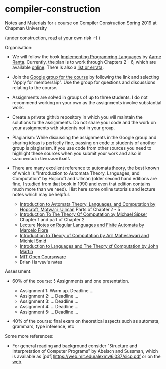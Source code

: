 # compiler-construction
Notes and Materials for a course on Compiler Construction Spring 2019 at Chapman University

(under construction, read at your own risk :-) )

Organisation:

- We will follow the book [Implementing Programming Languages](http://www.grammaticalframework.org/ipl-book/) by [Aarne Ranta](http://www.cse.chalmers.se/~aarne/). Currently, the plan is to work through Chapters 2 - 6, which are available [online](http://www.cse.chalmers.se/edu/year/2012/course/DAT150/lectures/plt-book.pdf).  There is also a [list or errata](https://github.com/andreasabel/plt-errata). 

- Join the [Google group for the course](https://groups.google.com/forum/#!forum/chapman-compiler-construction-2019) by following the link and selecting "Apply for membership". Use the group for questions and discussions relating to the course. 

- Assignments are solved in groups of up to three students. I do not recommend working on your own as the assignments involve substantial work. 

- Create a private github repository in which you will maintain the solutions to the assignments. Do not share your code and the work on your assignments with students not in your group.

- Plagiarism: While discussing the assignments in the Google group and sharing ideas is perfectly fine, passing on code to students of another group is plagiarism. If you use code from other sources you need to highlight these sources when you submit your work and also in comments in the code itself. 

- There are many excellent reference to automata theory, the best known of which is "Introduction to Automata Theory, Languages, and Computation" by Hopcroft and Ullman (older second hand editions are fine, I studied from that book in 1990 and even that edition contains much more than we need). I list here some online tutorials and lecture notes which may be helpful.
  - [Introduction to Automata Theory, Languages, and Computation by Hopcroft, Motwani, Ullman]( https://mcdtu.files.wordpress.com/2017/03/introduction-to-automata-theory.pdf) Parts of Chapter 2 - 5  
  - [Introduction To The Theory Of Computation by Michael Sipser]( http://fuuu.be/polytech/INFOF408/Introduction-To-The-Theory-Of-Computation-Michael-Sipser.pdf)  Chapter 1 and part of Chapter 2  
  - [Lecture Notes on Regular Languages and Finite Automata by Marcelo Fiore](https://www.cl.cam.ac.uk/teaching/1011/RLFA/LectureNotes.pdf)  
  - [Introduction to Theory of Computation by Anil Maheshwari and Michiel Smid](https://cglab.ca/~michiel/TheoryOfComputation/TheoryOfComputation.pdf)
  - [Introduction to Languages and The Theory of Computation by John Martin](http://techmela.ucoz.com/_ld/0/22_Introduction_to.pdf)
  - [MIT Open Courseware](https://ocw.mit.edu/courses/electrical-engineering-and-computer-science/6-045j-automata-computability-and-complexity-spring-2011/lecture-notes/)
  - [Brian Harvey's notes](https://people.eecs.berkeley.edu/~bh/pdf/v3ch01.pdf)
 
  
Assessment:

- 60% of the course: 5 Assignments and one presentation.
  - Assignment 1: Warm up. Deadline ...  
  - Assignment 2: ... Deadline ...  
  - Assignment 3: ... Deadline ...  
  - Assignment 4: ... Deadline ...  
  - Assignment 5: ... Deadline ...  

- 40% of the course: final exam on theoretical aspects such as automata, grammars, type inference, etc

Some more references:

- For general reading and background consider "Structure and Interpretation 
of Computer Programs" by Abelson and Sussman, which is available as [pdf](https://web.mit.edu/alexmv/6.037/sicp.pdf or on the [web](http://mitpress.mit.edu/sites/default/files/sicp/full-text/book/book-Z-H-1.html#titlepage).


